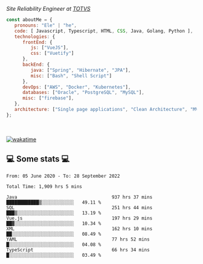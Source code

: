 <p><em>Site Reliability Engineer at <a href="https://www.totvs.com/">TOTVS</a></br>
</em></p>


```javascript
const aboutMe = {
   pronouns: "Ele" | "he",
   code: [ Javascript, Typescript, HTML, CSS, Java, Golang, Python ],
   technologies: {
      frontEnd: {
         js: ["VueJS"],
         css: ["Vuetify"]
      },
      backEnd: {
         java: ["Spring", "Hibernate", "JPA"],
         misc: ["Bash", "Shell Script"]
      },
      devOps: ["AWS", "Docker", "Kubernetes"],
      databases: ["Oracle", "PostgreSQL", "MySQL"],
      misc: ["firebase"],
   },
   architecture: ["Single page applications", "Clean Architecture", "MVC", "Microservices"],
};
```
</br></br>
[![wakatime](https://wakatime.com/badge/user/a3a8ed06-d304-4d6b-bc86-4adc418cdea7.svg)](https://wakatime.com/@a3a8ed06-d304-4d6b-bc86-4adc418cdea7)
<h2>💻 Some stats 💻</h2>

<!--START_SECTION:waka-->

```text
From: 05 June 2020 - To: 28 September 2022

Total Time: 1,909 hrs 5 mins

Java                                   937 hrs 37 mins ████████████▒░░░░░░░░░░░░   49.11 %
SQL                                    251 hrs 44 mins ███▒░░░░░░░░░░░░░░░░░░░░░   13.19 %
Vue.js                                 197 hrs 29 mins ██▓░░░░░░░░░░░░░░░░░░░░░░   10.34 %
XML                                    162 hrs 10 mins ██░░░░░░░░░░░░░░░░░░░░░░░   08.49 %
YAML                                   77 hrs 52 mins  █░░░░░░░░░░░░░░░░░░░░░░░░   04.08 %
TypeScript                             66 hrs 34 mins  █░░░░░░░░░░░░░░░░░░░░░░░░   03.49 %
```

<!--END_SECTION:waka-->
